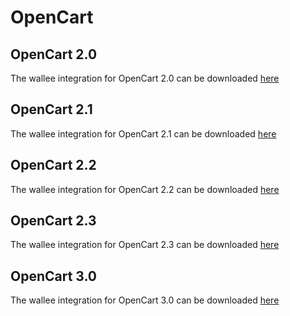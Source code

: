 # OpenCart

## OpenCart 2.0
The wallee integration for OpenCart 2.0 can be downloaded [here](https://github.com/wallee-payment/OpenCart-2.0)
 
## OpenCart 2.1
The wallee integration for OpenCart 2.1 can be downloaded [here](https://github.com/wallee-payment/OpenCart-2.1)

## OpenCart 2.2
The wallee integration for OpenCart 2.2 can be downloaded [here](https://github.com/wallee-payment/OpenCart-2.2)

## OpenCart 2.3
The wallee integration for OpenCart 2.3 can be downloaded [here](https://github.com/wallee-payment/OpenCart-2.3)

## OpenCart 3.0
The wallee integration for OpenCart 3.0 can be downloaded [here](https://github.com/wallee-payment/OpenCart-3.0)
